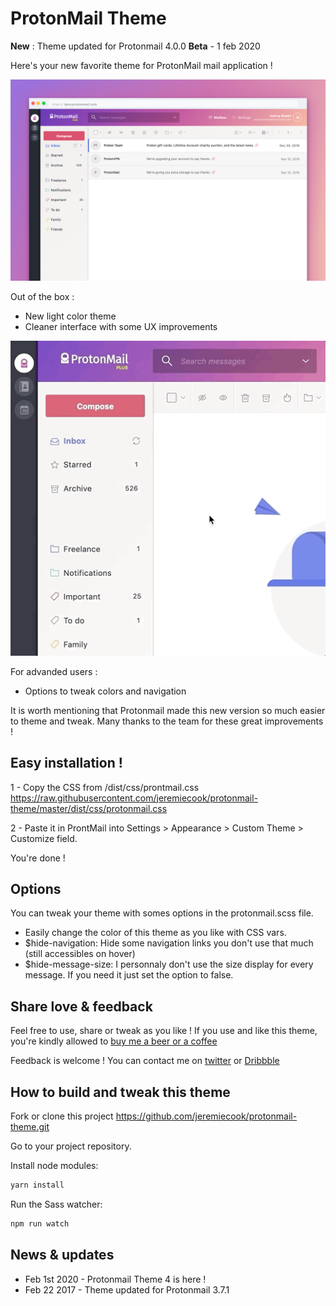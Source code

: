 # ProtonMail Theme

**New** : Theme updated for Protonmail 4.0.0 **Beta** - 1 feb 2020

Here's your new favorite theme for ProtonMail mail application !

![Alt text](/images/screenshot.png?raw=true "ProtonMail Theme")

Out of the box : 
* New light color theme
* Cleaner interface with some UX improvements

![Alt text](/images/auto-collapse.gif?raw=true "Auto-collapse")


For advanded users :
* Options to tweak colors and navigation

It is worth mentioning that Protonmail made this new version so much easier to theme and tweak. Many thanks to the team for these great improvements !



## Easy installation !

1 - Copy the CSS from /dist/css/prontmail.css
https://raw.githubusercontent.com/jeremiecook/protonmail-theme/master/dist/css/protonmail.css

2 - Paste it in ProntMail into Settings > Appearance > Custom Theme > Customize field.

You're done !


## Options

You can tweak your theme with somes options in the protonmail.scss file.

* Easily change the color of this theme as you like with CSS vars.
* $hide-navigation: Hide some navigation links you don't use that much (still accessibles on hover)
* $hide-message-size: I personnaly don't use the size display for every message. If you need it just set the option to false.



## Share love & feedback

Feel free to use, share or tweak as you like ! If you use and like this theme, you're kindly allowed to [buy me a beer or a coffee](https://ko-fi.com/jeremiecook)

Feedback is welcome !  You can contact me on [twitter](https://twitter.com/jeremiecook) or [Dribbble](https://dribbble.com/shots/3248081-ProtonMail-Theme-Full-page)




## How to build and tweak this theme

Fork or clone this project <https://github.com/jeremiecook/protonmail-theme.git>


Go to your project repository.

Install node modules:

```bash
yarn install
```

Run the Sass watcher:

```bash
npm run watch
```



## News & updates

* Feb 1st 2020 - Protonmail Theme 4 is here !
* Feb 22 2017 - Theme updated for Protonmail 3.7.1
